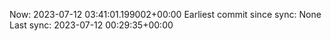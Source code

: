 Now: 2023-07-12 03:41:01.199002+00:00 Earliest commit since sync: None Last sync: 2023-07-12 00:29:35+00:00
